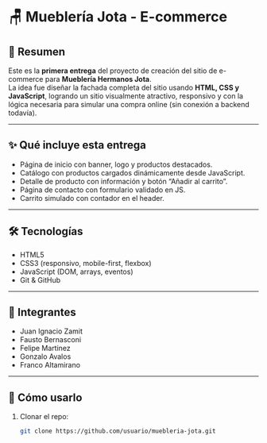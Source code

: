 # 🪑 Mueblería Jota - E-commerce

## 📌 Resumen
Este es la **primera entrega** del proyecto de creación del sitio de e-commerce para **Mueblería Hermanos Jota**.  
La idea fue diseñar la fachada completa del sitio usando **HTML, CSS y JavaScript**, logrando un sitio visualmente atractivo, responsivo y con la lógica necesaria para simular una compra online (sin conexión a backend todavía).  

---

## ✨ Qué incluye esta entrega
- Página de inicio con banner, logo y productos destacados.  
- Catálogo con productos cargados dinámicamente desde JavaScript.  
- Detalle de producto con información y botón “Añadir al carrito”.  
- Página de contacto con formulario validado en JS.  
- Carrito simulado con contador en el header.  

---

## 🛠️ Tecnologías
- HTML5  
- CSS3 (responsivo, mobile-first, flexbox)  
- JavaScript (DOM, arrays, eventos)  
- Git & GitHub  

---

## 👥 Integrantes
- Juan Ignacio Zamit
- Fausto Bernasconi  
- Felipe Martinez
- Gonzalo Avalos
- Franco Altamirano

---

## 🚀 Cómo usarlo
1. Clonar el repo:  
   ```bash
   git clone https://github.com/usuario/muebleria-jota.git
